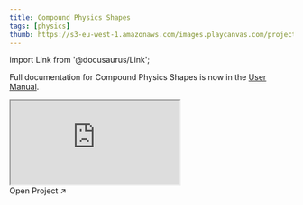 ```yaml
---
title: Compound Physics Shapes
tags: [physics]
thumb: https://s3-eu-west-1.amazonaws.com/images.playcanvas.com/projects/12/688146/E92618-image-75.jpg
---
```


import Link from '@docusaurus/Link';

Full documentation for Compound Physics Shapes is now in the [User Manual][documentation-page].

<div className="iframe-container">
    <iframe src="https://playcanv.as/p/KXZ5Lsda/" title="Compound Physics Shapes"></iframe>
</div>

<Link to='https://playcanvas.com/project/688146/'>Open Project ↗</Link>

[documentation-page]: /user-manual/physics/compound-shapes/
